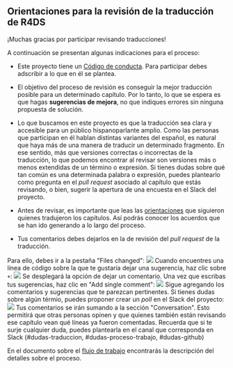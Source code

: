 ## Orientaciones para la revisión de la traducción de R4DS

¡Muchas gracias por participar revisando traducciones!

A continuación se presentan algunas indicaciones para el proceso:

* Este proyecto tiene un [Código de conducta](https://github.com/cienciadedatos/descripcion-y-orientaciones/blob/master/README.md). Para participar debes adscribir a lo que en él se plantea. 

* El objetivo del proceso de revisión es conseguir la mejor traducción posible para un determinado capítulo. Por lo tanto, lo que se espera es que hagas __sugerencias de mejora__, no que indiques errores sin ninguna propuesta de solución. 

* Lo que buscamos en este proyecto es que la traducción sea clara y accesible para un público hispanoparlante amplio. Como las personas que participan en él hablan distintas variantes del español, es natural que haya más de una manera de traducir un determinado fragmento. En ese sentido, más que versiones correctas o incorrectas de la traducción, lo que podemos encontrar al revisar son versiones más o menos extendidas de un término o expresión. Si tienes dudas sobre qué tan común es una determinada palabra o expresión, puedes plantearlo como pregunta en el _pull request_ asociado al capítulo que estás revisando, o bien, sugerir la apertura de una encuesta en el Slack del proyecto.

* Antes de revisar, es importante que leas las [orientaciones](https://github.com/cienciadedatos/descripcion-y-orientaciones/blob/master/orientaciones-traduccion.md) que siguieron quienes tradujeron los capítulos. Así podrás conocer los acuerdos que se han ido generando a lo largo del proceso.

* Tus comentarios debes dejarlos en la de revisión del _pull request_ de la traducción. 

Para ello, debes ir a la pestaña "Files changed":
<a href="url"><img src="https://github.com/cienciadedatos/descripcion-y-orientaciones/blob/master/screenshots/files_changed.png"></a>
Cuando encuentres una línea de código sobre la que te gustaría dejar una sugerencia, haz clic sobre `+`:
<a href="url"><img src="https://github.com/cienciadedatos/descripcion-y-orientaciones/blob/master/screenshots/add_comment.png"></a>
Se desplegará la opción de dejar un comentario. Una vez que escribas tus sugerencias, haz clic en "Add single comment":
<a href="url"><img src="https://github.com/cienciadedatos/descripcion-y-orientaciones/blob/master/screenshots/write_comment.png"></a>
Sigue agregando los comentarios y sugerencias que te parezcan pertinentes. Si tienes dudas sobre algún térmio, puedes proponer crear un _poll_ en el Slack del proyecto:
<a href="url"><img src="https://github.com/cienciadedatos/descripcion-y-orientaciones/blob/master/screenshots/comment_2.png"></a>
Tus comentarios se irán sumando a la sección "Conversation". Esto permitirá que otras personas opinen y que quienes también están revisando ese capítulo vean qué líneas ya fueron comentadas. 
Recuerda que si te surje cualquier duda, puedes plantearla en el canal que corresponda en Slack (#dudas-traduccion, #dudas-proceso-trabajo, #dudas-github) 

En el documento sobre el [flujo de trabajo](https://github.com/cienciadedatos/descripcion-y-orientaciones/blob/master/flujo-trabajo.md) encontrarás la descripción del  detalles sobre el proceso.
